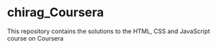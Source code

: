# chirag_Coursera
This repository contains the solutions to the HTML, CSS and JavaScript course on Coursera
